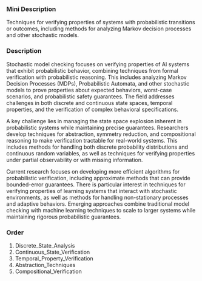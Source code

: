 ### Mini Description

Techniques for verifying properties of systems with probabilistic transitions or outcomes, including methods for analyzing Markov decision processes and other stochastic models.

### Description

Stochastic model checking focuses on verifying properties of AI systems that exhibit probabilistic behavior, combining techniques from formal verification with probabilistic reasoning. This includes analyzing Markov Decision Processes (MDPs), Probabilistic Automata, and other stochastic models to prove properties about expected behaviors, worst-case scenarios, and probabilistic safety guarantees. The field addresses challenges in both discrete and continuous state spaces, temporal properties, and the verification of complex behavioral specifications.

A key challenge lies in managing the state space explosion inherent in probabilistic systems while maintaining precise guarantees. Researchers develop techniques for abstraction, symmetry reduction, and compositional reasoning to make verification tractable for real-world systems. This includes methods for handling both discrete probability distributions and continuous random variables, as well as techniques for verifying properties under partial observability or with missing information.

Current research focuses on developing more efficient algorithms for probabilistic verification, including approximate methods that can provide bounded-error guarantees. There is particular interest in techniques for verifying properties of learning systems that interact with stochastic environments, as well as methods for handling non-stationary processes and adaptive behaviors. Emerging approaches combine traditional model checking with machine learning techniques to scale to larger systems while maintaining rigorous probabilistic guarantees.

### Order

1. Discrete_State_Analysis
2. Continuous_State_Verification
3. Temporal_Property_Verification
4. Abstraction_Techniques
5. Compositional_Verification
